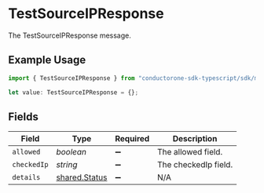 # TestSourceIPResponse

The TestSourceIPResponse message.

## Example Usage

```typescript
import { TestSourceIPResponse } from "conductorone-sdk-typescript/sdk/models/shared";

let value: TestSourceIPResponse = {};
```

## Fields

| Field                                                 | Type                                                  | Required                                              | Description                                           |
| ----------------------------------------------------- | ----------------------------------------------------- | ----------------------------------------------------- | ----------------------------------------------------- |
| `allowed`                                             | *boolean*                                             | :heavy_minus_sign:                                    | The allowed field.                                    |
| `checkedIp`                                           | *string*                                              | :heavy_minus_sign:                                    | The checkedIp field.                                  |
| `details`                                             | [shared.Status](../../../sdk/models/shared/status.md) | :heavy_minus_sign:                                    | N/A                                                   |